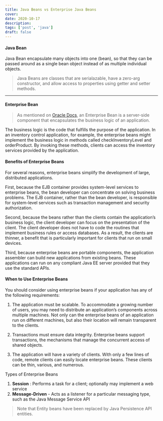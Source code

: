 ```yaml
---
title: Java Beans vs Enterprise Java Beans
cover:
date: 2020-10-17
description:
tags: ['post', 'java']
draft: false
---
```


#### Java Bean

Java Bean encapsulate many objects into one (bean), so that they can be passed around as a single bean object instead of as multiple individual objects.

> Java Beans are classes that are serialazable, have a zero-arg constructor, and allow access to properties using getter and setter methods.

---

#### Enterprise Bean

> As mentioned on [Oracle Docs](https://docs.oracle.com/javaee/6/tutorial/doc/gipmb.html), an Enterprise Bean is a server-side component that encapsulates the business logic of an application.

The business logic is the code that fulfills the purpose of the application. In an inventory control application, for example, the enterprise beans might implement the business logic in methods called checkInventoryLevel and orderProduct. By invoking these methods, clients can access the inventory services provided by the application.

#### Benefits of Enterprise Beans

For several reasons, enterprise beans simplify the development of large, distributed applications.

First, because the EJB container provides system-level services to enterprise beans, the bean developer can concentrate on solving business problems. The EJB container, rather than the bean developer, is responsible for system-level services such as transaction management and security authorization.

Second, because the beans rather than the clients contain the application’s business logic, the client developer can focus on the presentation of the client. The client developer does not have to code the routines that implement business rules or access databases. As a result, the clients are thinner, a benefit that is particularly important for clients that run on small devices.

Third, because enterprise beans are portable components, the application assembler can build new applications from existing beans. These applications can run on any compliant Java EE server provided that they use the standard APIs.

#### When to Use Enterprise Beans

You should consider using enterprise beans if your application has any of the following requirements:

1. The application must be scalable. To accommodate a growing number of users, you may need to distribute an application’s components across multiple machines. Not only can the enterprise beans of an application run on different machines, but also their location will remain transparent to the clients.

2. Transactions must ensure data integrity. Enterprise beans support transactions, the mechanisms that manage the concurrent access of shared objects.

3. The application will have a variety of clients. With only a few lines of code, remote clients can easily locate enterprise beans. These clients can be thin, various, and numerous.

Types of Enterprise Beans

1. **Session** : Performs a task for a client; optionally may implement a web service
1. **Message-Driven** - Acts as a listener for a particular messaging type, such as the Java Message Service API

> Note that Entity beans have been replaced by Java Persistence API entities.
